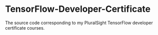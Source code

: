 # TensorFlow-Developer-Certificate
The source code corresponding to my PluralSight TensorFlow developer certificate courses.
